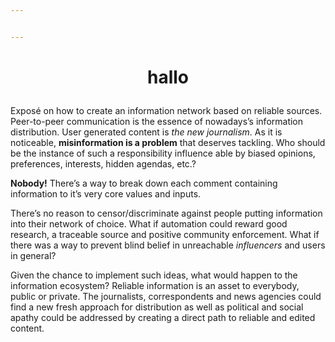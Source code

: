 ```yaml
---


---
```


<h1 id="p-aligncenterintroductionp"><p align="center">hallo</p></h1>
<p>Exposé on how to create an information network based on reliable sources. Peer-to-peer communication is the essence  of nowadays’s information distribution. User generated content is <em>the new journalism</em>. As it is noticeable, <strong>misinformation is a problem</strong> that deserves tackling. Who should be the instance of such a responsibility influence able  by biased opinions, preferences, interests, hidden agendas, etc.?</p>
<p><strong>Nobody!</strong> There’s a way to break down each comment containing information to it’s very core values and inputs.</p>
<p>There’s no reason to censor/discriminate against people putting information into their network of choice. What if automation could reward good research, a traceable source and positive community enforcement. What if there was a way to prevent blind belief in unreachable <em>influencers</em> and users in general?</p>
<p>Given the chance to implement such ideas, what would happen to the information ecosystem? Reliable information is an asset to everybody, public or private. The journalists, correspondents  and news agencies could find a new fresh approach for distribution as well as political and social apathy could be addressed by creating a direct path to reliable and edited content.</p>

<!--stackedit_data:
eyJoaXN0b3J5IjpbMjA2MTkzOTQyOF19
-->